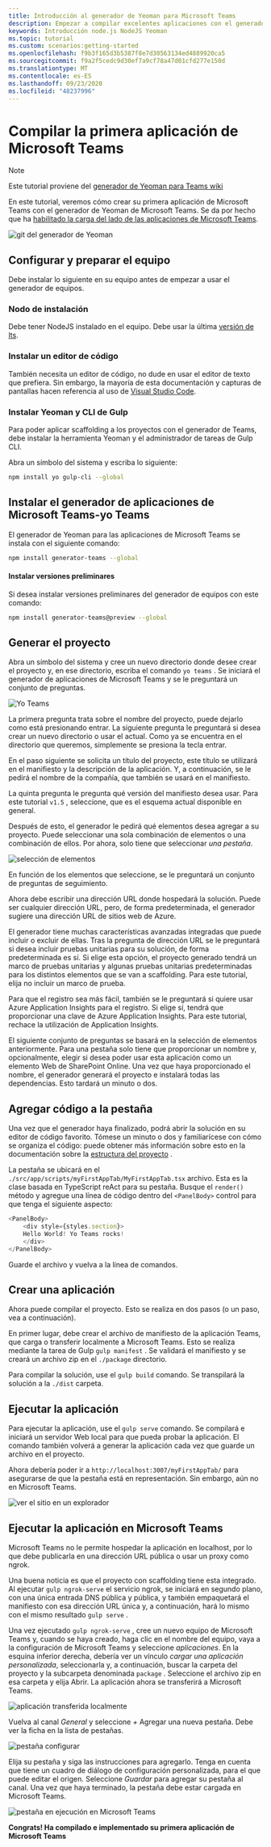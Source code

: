 ```yaml
---
title: Introducción al generador de Yeoman para Microsoft Teams
description: Empezar a compilar excelentes aplicaciones con el generador de Yeoman para Microsoft Teams
keywords: Introducción node.js NodeJS Yeoman
ms.topic: tutorial
ms.custom: scenarios:getting-started
ms.openlocfilehash: f9b3f165d3b5387f8e7d30563134ed4889920ca5
ms.sourcegitcommit: f9a2f5cedc9d30ef7a9cf78a47d01cfd277e150d
ms.translationtype: MT
ms.contentlocale: es-ES
ms.lasthandoff: 09/23/2020
ms.locfileid: "48237996"
---
```

# <a name="build-your-first-microsoft-teams-app"></a>Compilar la primera aplicación de Microsoft Teams

>[!Note]
>Este tutorial proviene del [generador de Yeoman para Teams wiki](https://github.com/OfficeDev/generator-teams/wiki/Build-Your-First-Microsoft-Teams-App)

En este tutorial, veremos cómo crear su primera aplicación de Microsoft Teams con el generador de Yeoman de Microsoft Teams. Se da por hecho que ha [habilitado la carga del lado de las aplicaciones de Microsoft Teams](~/concepts/build-and-test/prepare-your-o365-tenant.md).

![git del generador de Yeoman](~/assets/yeoman-demo.gif)

## <a name="setup-and-prepare-your-machine"></a>Configurar y preparar el equipo

Debe instalar lo siguiente en su equipo antes de empezar a usar el generador de equipos.

### <a name="install-node"></a>Nodo de instalación

Debe tener NodeJS instalado en el equipo. Debe usar la última [versión de lts](https://nodejs.org).

### <a name="install-a-code-editor"></a>Instalar un editor de código

También necesita un editor de código, no dude en usar el editor de texto que prefiera. Sin embargo, la mayoría de esta documentación y capturas de pantallas hacen referencia al uso de [Visual Studio Code](https://code.visualstudio.com).

### <a name="install-yeoman-and-gulp-cli"></a>Instalar Yeoman y CLI de Gulp

Para poder aplicar scaffolding a los proyectos con el generador de Teams, debe instalar la herramienta Yeoman y el administrador de tareas de Gulp CLI.

Abra un símbolo del sistema y escriba lo siguiente:

```bash
npm install yo gulp-cli --global
```

## <a name="install-the-microsoft-teams-apps-generator---yo-teams"></a>Instalar el generador de aplicaciones de Microsoft Teams-yo Teams

El generador de Yeoman para las aplicaciones de Microsoft Teams se instala con el siguiente comando:

```bash
npm install generator-teams --global
```

#### <a name="install-preview-versions"></a>Instalar versiones preliminares

Si desea instalar versiones preliminares del generador de equipos con este comando:

```bash
npm install generator-teams@preview --global
```

## <a name="generate-your-project"></a>Generar el proyecto

Abra un símbolo del sistema y cree un nuevo directorio donde desee crear el proyecto y, en ese directorio, escriba el comando `yo teams` . Se iniciará el generador de aplicaciones de Microsoft Teams y se le preguntará un conjunto de preguntas.

![Yo Teams](~/assets/yeoman-images/teams-first-app-1.png)

La primera pregunta trata sobre el nombre del proyecto, puede dejarlo como está presionando entrar. La siguiente pregunta le preguntará si desea crear un nuevo directorio o usar el actual. Como ya se encuentra en el directorio que queremos, simplemente se presiona la tecla entrar.

En el paso siguiente se solicita un título del proyecto, este título se utilizará en el manifiesto y la descripción de la aplicación. Y, a continuación, se le pedirá el nombre de la compañía, que también se usará en el manifiesto.

La quinta pregunta le pregunta qué versión del manifiesto desea usar. Para este tutorial `v1.5` , seleccione, que es el esquema actual disponible en general.

Después de esto, el generador le pedirá qué elementos desea agregar a su proyecto. Puede seleccionar una sola combinación de elementos o una combinación de ellos. Por ahora, solo tiene que seleccionar *una pestaña*.

![selección de elementos](~/assets/yeoman-images/teams-first-app-2.png)

En función de los elementos que seleccione, se le preguntará un conjunto de preguntas de seguimiento.

Ahora debe escribir una dirección URL donde hospedará la solución. Puede ser cualquier dirección URL, pero, de forma predeterminada, el generador sugiere una dirección URL de sitios web de Azure.

El generador tiene muchas características avanzadas integradas que puede incluir o excluir de ellas. Tras la pregunta de dirección URL se le preguntará si desea incluir pruebas unitarias para su solución, de forma predeterminada es sí. Si elige esta opción, el proyecto generado tendrá un marco de pruebas unitarias y algunas pruebas unitarias predeterminadas para los distintos elementos que se van a scaffolding. Para este tutorial, elija no incluir un marco de prueba.

Para que el registro sea más fácil, también se le preguntará si quiere usar Azure Application Insights para el registro. Si elige sí, tendrá que proporcionar una clave de Azure Application Insights. Para este tutorial, rechace la utilización de Application Insights.

El siguiente conjunto de preguntas se basará en la selección de elementos anteriormente. Para una pestaña solo tiene que proporcionar un nombre y, opcionalmente, elegir si desea poder usar esta aplicación como un elemento Web de SharePoint Online. Una vez que haya proporcionado el nombre, el generador generará el proyecto e instalará todas las dependencias. Esto tardará un minuto o dos.

## <a name="add-some-code-to-your-tab"></a>Agregar código a la pestaña

Una vez que el generador haya finalizado, podrá abrir la solución en su editor de código favorito. Tómese un minuto o dos y familiarícese con cómo se organiza el código: puede obtener más información sobre esto en la documentación sobre la [estructura del proyecto](https://github.com/OfficeDev/generator-teams/wiki/Project-Structure) .

La pestaña se ubicará en el `./src/app/scripts/myFirstAppTab/MyFirstAppTab.tsx` archivo. Esta es la clase basada en TypeScript reAct para su pestaña. Busque el `render()` método y agregue una línea de código dentro del `<PanelBody>` control para que tenga el siguiente aspecto:

``` TypeScript
<PanelBody>
    <div style={styles.section}>
    Hello World! Yo Teams rocks!
    </div>
</PanelBody>
```

Guarde el archivo y vuelva a la línea de comandos.

## <a name="build-your-app"></a>Crear una aplicación

Ahora puede compilar el proyecto. Esto se realiza en dos pasos (o un paso, vea a continuación).

En primer lugar, debe crear el archivo de manifiesto de la aplicación Teams, que carga o transferir localmente a Microsoft Teams. Esto se realiza mediante la tarea de Gulp `gulp manifest` . Se validará el manifiesto y se creará un archivo zip en el `./package` directorio.

Para compilar la solución, use el `gulp build` comando. Se transpilará la solución a la `./dist` carpeta. 

## <a name="run-your-app"></a>Ejecutar la aplicación

Para ejecutar la aplicación, use el `gulp serve` comando. Se compilará e iniciará un servidor Web local para que pueda probar la aplicación. El comando también volverá a generar la aplicación cada vez que guarde un archivo en el proyecto. 

Ahora debería poder ir a `http://localhost:3007/myFirstAppTab/` para asegurarse de que la pestaña está en representación. Sin embargo, aún no en Microsoft Teams.

![ver el sitio en un explorador](~/assets/yeoman-images/teams-first-app-3.png)

## <a name="run-your-app-in-microsoft-teams"></a>Ejecutar la aplicación en Microsoft Teams

Microsoft Teams no le permite hospedar la aplicación en localhost, por lo que debe publicarla en una dirección URL pública o usar un proxy como ngrok.

Una buena noticia es que el proyecto con scaffolding tiene esta integrado. Al ejecutar `gulp ngrok-serve` el servicio ngrok, se iniciará en segundo plano, con una única entrada DNS pública y pública, y también empaquetará el manifiesto con esa dirección URL única y, a continuación, hará lo mismo con el mismo resultado `gulp serve` .

Una vez ejecutado `gulp ngrok-serve` , cree un nuevo equipo de Microsoft Teams y, cuando se haya creado, haga clic en el nombre del equipo, vaya a la configuración de Microsoft Teams y seleccione *aplicaciones*. En la esquina inferior derecha, debería ver un vínculo *cargar una aplicación personalizada*, seleccionarla y, a continuación, buscar la carpeta del proyecto y la subcarpeta denominada `package` . Seleccione el archivo zip en esa carpeta y elija Abrir. La aplicación ahora se transferirá a Microsoft Teams.

![aplicación transferida localmente](~/assets/yeoman-images/teams-first-app-4.png)

Vuelva al canal *General* y seleccione *+* Agregar una nueva pestaña. Debe ver la ficha en la lista de pestañas.

![pestaña configurar](~/assets/yeoman-images/teams-first-app-5.png)

Elija su pestaña y siga las instrucciones para agregarlo. Tenga en cuenta que tiene un cuadro de diálogo de configuración personalizada, para el que puede editar el origen. Seleccione *Guardar* para agregar su pestaña al canal. Una vez que haya terminado, la pestaña debe estar cargada en Microsoft Teams.

![pestaña en ejecución en Microsoft Teams](~/assets/yeoman-images/teams-first-app-6.png)

**Congrats! Ha compilado e implementado su primera aplicación de Microsoft Teams**
